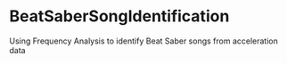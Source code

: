 # BeatSaberSongIdentification
Using Frequency Analysis to identify Beat Saber songs from acceleration data
